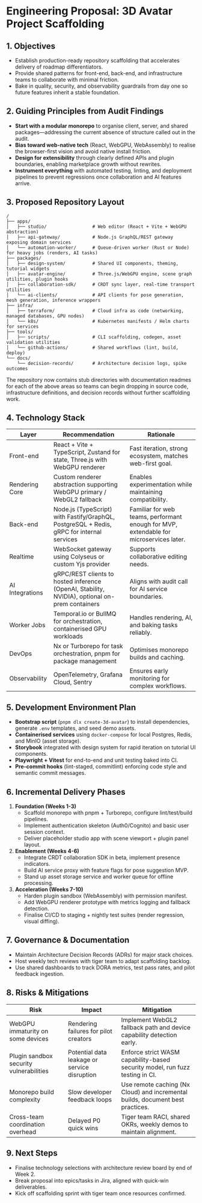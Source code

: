 # Engineering Proposal: 3D Avatar Project Scaffolding

## 1. Objectives
- Establish production-ready repository scaffolding that accelerates delivery of roadmap differentiators.
- Provide shared patterns for front-end, back-end, and infrastructure teams to collaborate with minimal friction.
- Bake in quality, security, and observability guardrails from day one so future features inherit a stable foundation.

## 2. Guiding Principles from Audit Findings
- **Start with a modular monorepo** to organise client, server, and shared packages—addressing the current absence of structure called out in the audit.
- **Bias toward web-native tech** (React, WebGPU, WebAssembly) to realise the browser-first vision and avoid native install friction.
- **Design for extensibility** through clearly defined APIs and plugin boundaries, enabling marketplace growth without rewrites.
- **Instrument everything** with automated testing, linting, and deployment pipelines to prevent regressions once collaboration and AI features arrive.

## 3. Proposed Repository Layout
```
/
├── apps/
│   ├── studio/                 # Web editor (React + Vite + WebGPU abstraction)
│   ├── api-gateway/            # Node.js GraphQL/REST gateway exposing domain services
│   └── automation-worker/      # Queue-driven worker (Rust or Node) for heavy jobs (renders, AI tasks)
├── packages/
│   ├── design-system/          # Shared UI components, theming, tutorial widgets
│   ├── avatar-engine/          # Three.js/WebGPU engine, scene graph utilities, plugin hooks
│   ├── collaboration-sdk/      # CRDT sync layer, real-time transport utilities
│   └── ai-clients/             # API clients for pose generation, mesh generation, inference wrappers
├── infra/
│   ├── terraform/              # Cloud infra as code (networking, managed databases, GPU nodes)
│   └── k8s/                    # Kubernetes manifests / Helm charts for services
├── tools/
│   ├── scripts/                # CLI scaffolding, codegen, asset validation utilities
│   └── github-actions/         # Shared workflows (lint, build, deploy)
└── docs/
    └── decision-records/       # Architecture decision logs, spike outcomes
```

The repository now contains stub directories with documentation readmes for each of the above areas so teams can begin dropping
in source code, infrastructure definitions, and decision records without further scaffolding work.

## 4. Technology Stack
| Layer | Recommendation | Rationale |
| --- | --- | --- |
| Front-end | React + Vite + TypeScript, Zustand for state, Three.js with WebGPU renderer | Fast iteration, strong ecosystem, matches web-first goal. |
| Rendering Core | Custom renderer abstraction supporting WebGPU primary / WebGL2 fallback | Enables experimentation while maintaining compatibility. |
| Back-end | Node.js (TypeScript) with Fastify/GraphQL, PostgreSQL + Redis, gRPC for internal services | Familiar for web teams, performant enough for MVP, extendable for microservices later. |
| Realtime | WebSocket gateway using Colyseus or custom Yjs provider | Supports collaborative editing needs. |
| AI Integrations | gRPC/REST clients to hosted inference (OpenAI, Stability, NVIDIA), optional on-prem containers | Aligns with audit call for AI service boundaries. |
| Worker Jobs | Temporal.io or BullMQ for orchestration, containerised GPU workloads | Handles rendering, AI, and baking tasks reliably. |
| DevOps | Nx or Turborepo for task orchestration, pnpm for package management | Optimises monorepo builds and caching. |
| Observability | OpenTelemetry, Grafana Cloud, Sentry | Ensures early monitoring for complex workflows. |

## 5. Development Environment Plan
- **Bootstrap script** (`pnpm dlx create-3d-avatar`) to install dependencies, generate `.env` templates, and seed demo assets.
- **Containerised services** using `docker-compose` for local Postgres, Redis, and MinIO (asset storage).
- **Storybook** integrated with design system for rapid iteration on tutorial UI components.
- **Playwright + Vitest** for end-to-end and unit testing baked into CI.
- **Pre-commit hooks** (lint-staged, commitlint) enforcing code style and semantic commit messages.

## 6. Incremental Delivery Phases
1. **Foundation (Weeks 1-3)**
   - Scaffold monorepo with pnpm + Turborepo, configure lint/test/build pipelines.
   - Implement authentication skeleton (Auth0/Cognito) and basic user session context.
   - Deliver placeholder studio app with scene viewport + plugin panel layout.
2. **Enablement (Weeks 4-6)**
   - Integrate CRDT collaboration SDK in beta, implement presence indicators.
   - Build AI service proxy with feature flags for pose suggestion MVP.
   - Stand up asset storage service and worker queue for offline processing.
3. **Acceleration (Weeks 7-10)**
   - Harden plugin sandbox (WebAssembly) with permission manifest.
   - Add WebGPU renderer prototype with metrics logging and fallback detection.
   - Finalise CI/CD to staging + nightly test suites (render regression, visual diffing).

## 7. Governance & Documentation
- Maintain Architecture Decision Records (ADRs) for major stack choices.
- Host weekly tech reviews with tiger team to adapt scaffolding backlog.
- Use shared dashboards to track DORA metrics, test pass rates, and pilot feedback ingestion.

## 8. Risks & Mitigations
| Risk | Impact | Mitigation |
| --- | --- | --- |
| WebGPU immaturity on some devices | Rendering failures for pilot creators | Implement WebGL2 fallback path and device capability detection early. |
| Plugin sandbox security vulnerabilities | Potential data leakage or service disruption | Enforce strict WASM capability-based security model, run fuzz testing in CI. |
| Monorepo build complexity | Slow developer feedback loops | Use remote caching (Nx Cloud) and incremental builds, document best practices. |
| Cross-team coordination overhead | Delayed P0 quick wins | Tiger team RACI, shared OKRs, weekly demos to maintain alignment. |

## 9. Next Steps
- Finalise technology selections with architecture review board by end of Week 2.
- Break proposal into epics/tasks in Jira, aligned with quick-win deliverables.
- Kick off scaffolding sprint with tiger team once resources confirmed.
